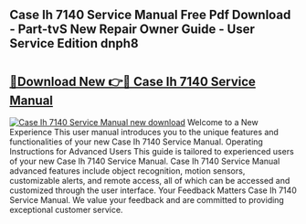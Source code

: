 ## Case Ih 7140 Service Manual Free Pdf Download - Part-tvS New Repair Owner Guide - User Service Edition dnph8

# <h2><a href="http://bc92720.oget.top/?id=Case+Ih+7140+Service+Manual">🔗Download New 👉🔴 Case Ih 7140 Service Manual</a></h2>

[![Case Ih 7140 Service Manual new download](https://i.imgur.com/5g1atiW.png)](http://bc92720.oget.top/?id=Case+Ih+7140+Service+Manual)
Welcome to a New Experience This user manual introduces you to the unique features and functionalities of your new Case Ih 7140 Service Manual. Operating Instructions for Advanced Users This guide is tailored to experienced users of your new Case Ih 7140 Service Manual. Case Ih 7140 Service Manual advanced features include object recognition, motion sensors, customizable alerts, and remote access, all of which can be accessed and customized through the user interface. Your Feedback Matters Case Ih 7140 Service Manual. We value your feedback and are committed to providing exceptional customer service.
